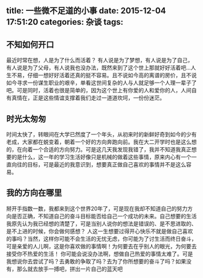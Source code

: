 title: 一些微不足道的小事
date: 2015-12-04 17:51:20
categories: 杂谈
tags:
---

## 不知如何开口
最近时常在想，人是为了什么而活着？ 有人说是为了梦想，有人说是为了自己，有人说是为了父母，有人说我也没办法，既然来到了这个世上那就好好活着吧...人生不易，仔细一想好好活着还真的挺不容易。且不说如今高的离谱的房价，且不说如今寻求一份谋生职业的艰辛，单看这世间复杂的人与人就足够一个人理一辈子了吧。可是同时，活着也很是简单的，因为这个世上有你爱的人和爱你的人，人间自有真情在，正是这些情谊支撑着我们走过一道道坎坷，一份份迷茫。
<!-- more -->
## 时光太匆匆  
时间太快了，转眼间在大学已然度了一个年头，从初来时的新鲜好奇到如今的少有老成，大家都在蜕变着，朝着一个好的方向奔跑向前。我在大二开学时也是这么想的，在向着一个合适的方向努力。可是这几天我发现我错了，我并不知道我真正想要的是什么，这一年的学习生活好像只是机械的做着这些事情，原来内心有一个一直向往的目标，可是最近的我意识到，想要真正做自己喜欢的事情并不是这么容易。
## 我的方向在哪里
  掰开手指数一数，我都来到这个世界20年了，可是现在我却不知道自己的努力方向是否正确，不知道自己的奋斗目标能否给自己一个成功的未来。自己想要的生活我原先认为我已经想的清楚了，可是当别人说你的想法是错误的、是不思进取的、是不上进的时候，你会做何感想？ 人这一生想要过得开心快乐不就是做自己喜欢的事吗？当然，这样你可能不会生活的无忧无虑，你可能为了讨生活而终日奋斗，可是亲爱的人儿啊，这是你喜欢做的事情啊！为何要去在乎别人的眼光，为何要去接受你不热爱的生活！
  你可能会说没办法啊，想做自己热爱的事情太难了。可是我想说你去尝试了吗？去勇敢的争取了吗？去为了你所想要的奋斗了吗？如果没有，那么就去放手一搏吧，拼出一片自己的蓝天吧
